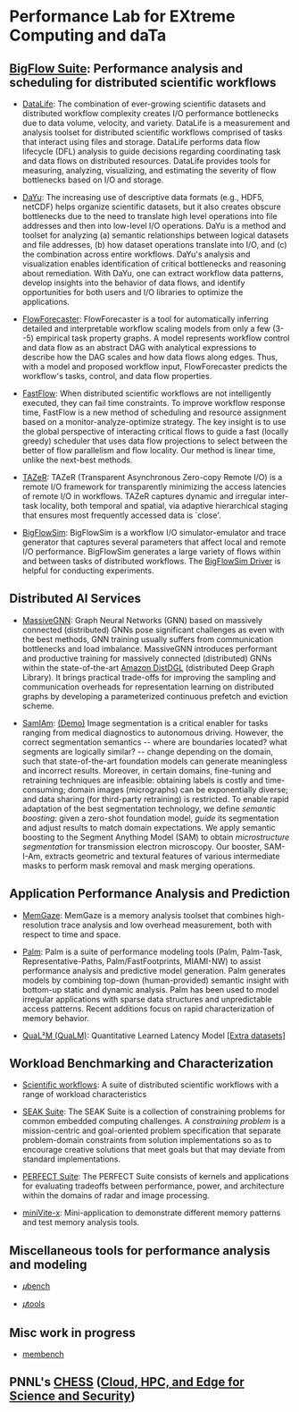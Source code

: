 <!-- -*-Mode: markdown;-*- -->
<!-- $Id$ -->

Performance Lab for EXtreme Computing and daTa
=============================================================================
<!-- https://github.com/PerfLab-EXaCT https://gitlab.com/PerfLab-EXaCT -->
<!-- ~/bin/admin/sync-git-profile ~/1develop -->

<!-- 𝛍 𝜇 𝝁 -->

<a name="list1"></a>
## [BigFlow Suite](https://gitlab.com/perflab-exact/bigflow-suite): Performance analysis and scheduling for distributed scientific workflows
<!-- BigFlow Tools -->

<!-- Measurement and analysis toolset for distributed scientific workflows that use I/O and storage for task composition -->

* [DataLife](https://github.com/pnnl/datalife):
The combination of ever-growing scientific datasets and distributed workflow complexity creates I/O performance bottlenecks due to data volume, velocity, and variety. DataLife is a measurement and analysis toolset for distributed scientific workflows comprised of tasks that interact using files and storage. DataLife performs data flow lifecycle (DFL) analysis to guide decisions regarding coordinating task and data flows on distributed resources. DataLife provides tools for measuring, analyzing, visualizing, and estimating the severity of flow bottlenecks based on I/O and storage.

* [DaYu](https://github.com/pnnl/DaYu):
The increasing use of descriptive data formats (e.g., HDF5, netCDF) helps organize scientific datasets, but it also creates obscure bottlenecks due to the need to translate high level operations into file addresses and then into low-level I/O operations. DaYu is a method and toolset for analyzing (a) semantic relationships between logical datasets and file addresses, (b) how dataset operations translate into I/O, and (c) the combination across entire workflows. DaYu's analysis and visualization enables identification of critical bottlenecks and reasoning about remediation. With DaYu, one can extract workflow data patterns, develop insights into the behavior of data flows, and identify opportunities for both users and I/O libraries to optimize the applications.

* [FlowForecaster](https://github.com/pnnl/FlowForecaster): FlowForecaster is a tool for automatically inferring detailed and interpretable workflow scaling models from only a few (3--5) empirical task property graphs. A model represents workflow control and data flow as an abstract DAG with analytical expressions to describe how the DAG scales and how data flows along edges. Thus, with a model and proposed workflow input, FlowForecaster predicts the workflow's tasks, control, and data flow properties. 

* [FastFlow](): <!-- https://github.com/pnnl/FastFlow https://github.com/PerfLab-EXaCT/FastFlow/ -->
When distributed scientific workflows are not intelligently executed, they can fail time constraints. To improve workflow response time, FastFlow is a new method of scheduling and resource assignment based on a monitor-analyze-optimize strategy. The key insight is to use the global perspective of interacting critical flows to guide a fast (locally greedy) scheduler that uses data flow projections to select between the better of flow parallelism and flow locality. Our method is linear time, unlike the next-best methods.

<!-- Candice's SPM / resource discovery -->

* [TAZeR](https://github.com/pnnl/tazer):
TAZeR (Transparent Asynchronous Zero-copy Remote I/O) is a remote I/O framework for transparently minimizing the access latencies of remote I/O in workflows. TAZeR captures dynamic and irregular inter-task locality, both temporal and spatial, via adaptive hierarchical staging that ensures most frequently accessed data is `close'.

* [BigFlowSim](https://github.com/PerfLab-EXaCT/BigFlowSim):
BigFlowSim is a workflow I/O simulator-emulator and trace generator that captures several parameters that affect local and remote I/O performance. BigFlowSim generates a large variety of flows within and between tasks of distributed workflows. The [BigFlowSim Driver](https://github.com/PerfLab-EXaCT/BigFlowSim-Driver) is helpful for conducting experiments.


<a name="list2"></a>
## Distributed AI Services

* [MassiveGNN](https://github.com/pnnl/MassiveGNN): <!-- [(development)](https://github.com/aishwaryyasarkar/Distributed_DGL) -->
    Graph Neural Networks (GNN) based on massively connected (distributed) GNNs pose significant challenges as even with the best methods, GNN training usually suffers from communication bottlenecks and load imbalance. <!-- due to non-determinism -->
    MassiveGNN introduces performant and productive training for massively connected (distributed) GNNs within the state-of-the-art [Amazon DistDGL](https://www.dgl.ai) (distributed Deep Graph Library). It brings practical trade-offs for improving the sampling and communication overheads for representation learning on distributed graphs by developing a parameterized continuous prefetch and eviction scheme.
    <!--  Performant and productive training for massively connected (distributed) GNNs within [Deep Graph Library](https://www.dgl.ai). These GNNs can be distributed on distributed and continuum resources. -->

* [SamIAm](https://github.com/pnnl/SAMIAm): <!-- https://github.com/PerfLab-EXaCT/SamIAm -->
    [(Demo)](https://colab.research.google.com/github/PerfLab-EXaCT/SamIAm-LabelStudio/blob/main/SamIAm_Demo.ipynb)
    Image segmentation is a critical enabler for tasks ranging from medical diagnostics to autonomous driving. However, the correct segmentation semantics -- where are boundaries located? what segments are logically similar? -- change depending on the domain, such that state-of-the-art foundation models can generate meaningless and incorrect results. Moreover, in certain domains, fine-tuning and retraining techniques are infeasible: obtaining labels is costly and time-consuming; domain images (micrographs) can be exponentially diverse; and data sharing  (for third-party retraining) is restricted. To enable rapid adaptation of the best segmentation technology, we define _semantic boosting_: given a zero-shot foundation model, _guide_ its segmentation and adjust results to match domain expectations. We apply semantic boosting to the Segment Anything Model (SAM) to obtain _microstructure segmentation_ for transmission electron microscopy. Our booster, SAM-I-Am, extracts geometric and textural features of various intermediate masks to perform mask removal and mask merging operations.

<!-- * [SuperSAM](https://github.com/pnnl/SuperSAM): -->

<!-- * [ViSemZ](https://gitlab.com/perflab-exact/chess/visemz): -->


<a name="list3"></a>
## Application Performance Analysis and Prediction

  * [MemGaze](https://github.com/pnnl/memgaze):
  MemGaze is a memory analysis toolset that combines high-resolution trace analysis and low overhead measurement, both with respect to time and space.

  * [Palm](https://gitlab.com/perflab-exact/palm):
  Palm is a suite of performance modeling tools (Palm, Palm-Task, Representative-Paths, Palm/FastFootprints, MIAMI-NW) to assist performance analysis and predictive model generation. Palm generates models by combining top-down (human-provided) semantic insight with bottom-up static and dynamic analysis. Palm has been used to model irregular applications with sparse data structures and unpredictable access patterns. Recent additions focus on rapid characterization of memory behavior.

  * [QuaL²M (QuaLM)](https://github.com/pnnl/qualm):
  Quantitative Learned Latency Model
  [[Extra datasets]](https://github.com/PerfLab-EXaCT/qualm-data)


<a name="list4"></a>
## Workload Benchmarking and Characterization

* [Scientific workflows](https://gitlab.com/perflab-exact/workflows):
A suite of distributed scientific workflows with a range of workload characteristics

* [SEAK Suite](https://github.com/pnnl/seak):
The SEAK Suite is a collection of constraining problems for common embedded computing challenges. A _constraining problem_ is a mission-centric and goal-oriented problem specification that separate problem-domain constraints from solution implementations so as to encourage creative solutions that meet goals but that may deviate from standard implementations.

* [PERFECT Suite](https://github.com/pnnl/perfect):
The PERFECT Suite consists of kernels and applications for evaluating tradeoffs between performance, power, and architecture within the domains of radar and image processing.

* [miniVite-x](https://github.com/PerfLab-EXaCT/minivite-x):
Mini-application to demonstrate different memory patterns and test memory analysis tools.


## Miscellaneous tools for performance analysis and modeling

* [𝜇bench](https://github.com/PerfLab-EXaCT/ubench)

* [𝜇tools](https://github.com/PerfLab-EXaCT/utools)


## Misc work in progress

* [membench](https://github.com/PerfLab-EXaCT/membench)


## PNNL's [CHESS](https://gitlab.com/perflab-exact/chess) ([Cloud, HPC, and Edge for Science and Security](https://www.pnnl.gov/projects/cloud-high-performance-computing-and-edge-science-and-security))

